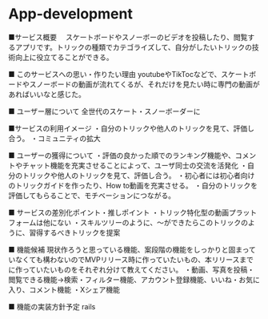 # App-development
■サービス概要
　スケートボードやスノーボーのビデオを投稿したり、閲覧するアプリです。トリックの種類でカテゴライズして、自分がしたいトリックの技術向上に役立てることができる。

■ このサービスへの思い・作りたい理由
youtubeやTikTocなどで、スケートボードやスノーボードの動画が流れてくるが、それだけを見たい時に専門の動画があればいいなと感じた。

■ ユーザー層について
全世代のスケート・スノーボーダーに

■サービスの利用イメージ
・自分のトリックや他人のトリックを見て、評価し合う。
・コミュニティの拡大


■ ユーザーの獲得について
・評価の良かった順でのランキング機能や、コメントやチャット機能を充実させることによって、ユーザ同士の交流を活発化
・自分のトリックや他人のトリックを見て、評価し合う。
・初心者には初心者向けのトリックガイドを作ったり、How to動画を充実させる。
・自分のトリックを評価してもらることで、モチベーションにつながる。


■ サービスの差別化ポイント・推しポイント
・トリック特化型の動画プラットフォームは他にない
・スキルツリーのように、〜ができたらこのトリックのように、習得するべきトリックを提案


■ 機能候補
現状作ろうと思っている機能、案段階の機能をしっかりと固まっていなくても構わないのでMVPリリース時に作っていたいもの、本リリースまでに作っていたいものをそれぞれ分けて教えてください。
・動画、写真を投稿・閲覧できる機能→検索・フィルター機能、アカウント登録機能、いいね・お気に入り、コメント機能
・Xシェア機能

■ 機能の実装方針予定
rails
